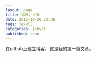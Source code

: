 ```yaml
---
layout: page
title: 你好，世界
date: 2015-10-20 23:36
tags: jekyll
categories: jekyll
published: true
---
```


在github上建立博客，这是我的第一篇文章。



